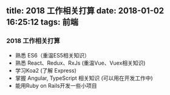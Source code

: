 title: 2018 工作相关打算
date: 2018-01-02 16:25:12
tags: 前端
---

### 2018 工作相关打算 

- 熟悉 ES6（重温ES5相关知识）
- 熟悉 React、Redux、RxJs (重温Vue、Vuex相关知识)
- 学习Koa2 (了解 Express)
- 掌握 Angular, TypeScript 相关知识 (可以用在开发工作中)
- 能用Ruby on Rails开发一些小项目